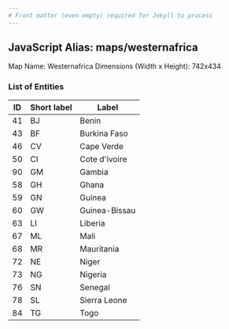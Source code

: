 ```yaml
---
# Front matter (even empty) required for Jekyll to process
---
```


## JavaScript Alias: maps/westernafrica

Map Name: Westernafrica
Dimensions (Width x Height): 742x434





### List of Entities

ID | Short label | Label
---|---|---|
41|BJ|Benin
43|BF|Burkina Faso
46|CV|Cape Verde
50|CI|Cote d'ivoire
90|GM|Gambia
58|GH|Ghana
59|GN|Guinea
60|GW|Guinea-Bissau
63|LI|Liberia
67|ML|Mali
68|MR|Mauritania
72|NE|Niger
73|NG|Nigeria
76|SN|Senegal
78|SL|Sierra Leone
84|TG|Togo

